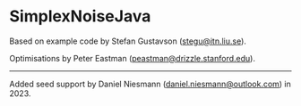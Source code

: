 # SimplexNoiseJava
Based on example code by Stefan Gustavson (stegu@itn.liu.se).

Optimisations by Peter Eastman (peastman@drizzle.stanford.edu).

- - -
Added seed support by Daniel Niesmann (daniel.niesmann@outlook.com) in 2023.
